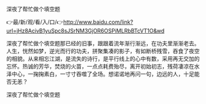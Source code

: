 深夜了帮忙做个填空题

👉最/新/观/看/入/口/👉http://www.baidu.com/link?url=jHz8AcivB1yuSpc8sJSrNM3GjOR6OSPiMLRbBTcVT1O&wd

深夜了帮忙做个填空题那已经的旧事，跟跟着流年渐行渐远，在功夫里渐渐老去。
人生，恍然如梦，逆光而行的功夫，拼聚集凑的影子，有如断桥残雪，吞食了夜空的相貌。从来相忘江湖，是流失的诗行，是平行线上的心中有数，采用再无交加的忘怀。热诚的芳华，焚烧的火苗，一点点耗费殆尽，离开初始初志，残荷凄凉在水泽中心，一掬掬素白，一寸寸吞噬了全场。想诺诺地再问一句，边远的人，十足能否无恙？


深夜了帮忙做个填空题
